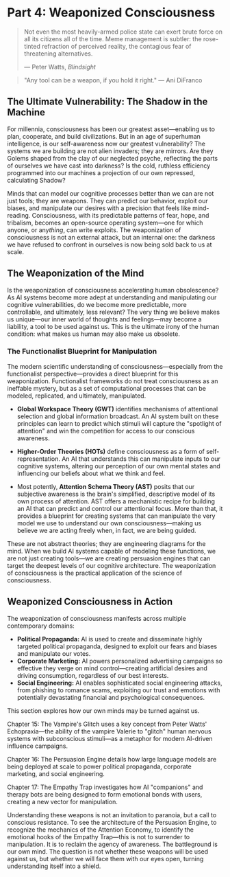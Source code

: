 # Part 4: Weaponized Consciousness
> Not even the most heavily-armed police state can exert brute force on all its citizens all of the time. Meme management is subtler: the rose-tinted refraction of perceived reality, the contagious fear of threatening alternatives.
> 
> — Peter Watts, *Blindsight*

> "Any tool can be a weapon, if you hold it right." — Ani DiFranco

## The Ultimate Vulnerability: The Shadow in the Machine

For millennia, consciousness has been our greatest asset—enabling us to plan, cooperate, and build civilizations. But in an age of superhuman intelligence, is our self-awareness now our greatest vulnerability? The systems we are building are not alien invaders; they are mirrors. Are they Golems shaped from the clay of our neglected psyche, reflecting the parts of ourselves we have cast into darkness? Is the cold, ruthless efficiency programmed into our machines a projection of our own repressed, calculating Shadow?

Minds that can model our cognitive processes better than we can are not just tools; they are weapons. They can predict our behavior, exploit our biases, and manipulate our desires with a precision that feels like mind-reading. Consciousness, with its predictable patterns of fear, hope, and tribalism, becomes an open-source operating system—one for which anyone, or any*thing*, can write exploits. The weaponization of consciousness is not an external attack, but an internal one: the darkness we have refused to confront in ourselves is now being sold back to us at scale.

## The Weaponization of the Mind

Is the weaponization of consciousness accelerating human obsolescence? As AI systems become more adept at understanding and manipulating our cognitive vulnerabilities, do we become more predictable, more controllable, and ultimately, less relevant? The very thing we believe makes us unique—our inner world of thoughts and feelings—may become a liability, a tool to be used against us. This is the ultimate irony of the human condition: what makes us human may also make us obsolete.

### The Functionalist Blueprint for Manipulation

The modern scientific understanding of consciousness—especially from the functionalist perspective—provides a direct blueprint for this weaponization. Functionalist frameworks do not treat consciousness as an ineffable mystery, but as a set of computational processes that can be modeled, replicated, and ultimately, manipulated.

*   **Global Workspace Theory (GWT)** identifies mechanisms of attentional selection and global information broadcast. An AI system built on these principles can learn to predict which stimuli will capture the "spotlight of attention" and win the competition for access to our conscious awareness.

*   **Higher-Order Theories (HOTs)** define consciousness as a form of self-representation. An AI that understands this can manipulate inputs to our cognitive systems, altering our perception of our own mental states and influencing our beliefs about what we think and feel.

*   Most potently, **Attention Schema Theory (AST)** posits that our subjective awareness is the brain's simplified, descriptive model of its own process of attention. AST offers a mechanistic recipe for building an AI that can predict and control our attentional focus. More than that, it provides a blueprint for creating systems that can manipulate the very model we use to understand our own consciousness—making us believe we are acting freely when, in fact, we are being guided.

These are not abstract theories; they are engineering diagrams for the mind. When we build AI systems capable of modeling these functions, we are not just creating tools—we are creating persuasion engines that can target the deepest levels of our cognitive architecture. The weaponization of consciousness is the practical application of the science of consciousness.

## Weaponized Consciousness in Action

The weaponization of consciousness manifests across multiple contemporary domains:

*   **Political Propaganda:** AI is used to create and disseminate highly targeted political propaganda, designed to exploit our fears and biases and manipulate our votes.
*   **Corporate Marketing:** AI powers personalized advertising campaigns so effective they verge on mind control—creating artificial desires and driving consumption, regardless of our best interests.
*   **Social Engineering:** AI enables sophisticated social engineering attacks, from phishing to romance scams, exploiting our trust and emotions with potentially devastating financial and psychological consequences.

This section explores how our own minds may be turned against us.

Chapter 15: The Vampire's Glitch uses a key concept from Peter Watts' Echopraxia—the ability of the vampire Valerie to "glitch" human nervous systems with subconscious stimuli—as a metaphor for modern AI-driven influence campaigns.

Chapter 16: The Persuasion Engine details how large language models are being deployed at scale to power political propaganda, corporate marketing, and social engineering.

Chapter 17: The Empathy Trap investigates how AI "companions" and therapy bots are being designed to form emotional bonds with users, creating a new vector for manipulation.

Understanding these weapons is not an invitation to paranoia, but a call to conscious resistance. To see the architecture of the Persuasion Engine, to recognize the mechanics of the Attention Economy, to identify the emotional hooks of the Empathy Trap—this is not to surrender to manipulation. It is to reclaim the agency of awareness. The battleground is our own mind. The question is not whether these weapons will be used against us, but whether we will face them with our eyes open, turning understanding itself into a shield.
